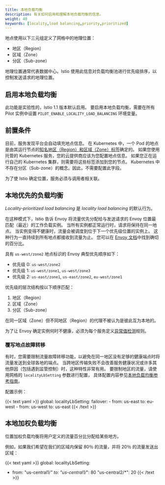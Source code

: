 ```yaml
---
title: 本地负载均衡
description: 有关如何启用和理解本地负载均衡的信息。
weight: 40
keywords: [locality,load balancing,priority,prioritized]
---
```


地点使用以下三元组定义了网格中的地理位置：

- 地区（Region）
- 区域（Zone）
- 分区（Sub-zone）

地理位置通常代表数据中心。Istio 使用此信息对负载均衡池进行优先级排序，以控制发送请求的地理位置。

## 启用本地负载均衡

此功能是实验性的，Istio 1.1 版本默认启用。
要启用本地负载均衡，需要在所有 Pilot 实例中设置 `PILOT_ENABLE_LOCALITY_LOAD_BALANCING` 环境变量。

## 前置条件

目前，服务发现平台会自动填充地点信息。
在 Kubernetes 中，一个 Pod 的地点是由其运行节点的[知名地区（Region）和区域（Zone）标签](https://kubernetes.io/docs/reference/kubernetes-api/labels-annotations-taints/#failure-domain-beta-kubernetes-io-region)确定的。
如果您使用托管的 Kubernetes 服务，您的云提供商应该为您配置地点信息。
如果您正在运行自己的 Kubernetes 集群，则需要将这些标签添加到您的节点。
Kubernetes 中不存在分区（Sub-zone）的概念。因此，不需要配置此字段。  

为了使 Istio 确定位置，服务必须与调用者相关联。

## 本地优先的负载均衡  

_Locality-prioritized load balancing_ 是 _locality load balancing_ 的默认行为。

在这种模式下，Istio 告诉 Envoy 将流量优先分配给与发送请求的 Envoy 位置最匹配（最近）的工作负载实例。
当所有实例都正常运行时，请求将保持在同一地点。
当实例变得不健康时，流量会被调度到位于下一个优先级位置的实例上。
这种行为一直持续到所有地点都接收到流量为止。
您可以在 [Envoy 文档](https://www.envoyproxy.io/docs/envoy/latest/intro/arch_overview/load_balancing/priority#priority-levels)中找到确切的百分比。  

具有 `us-west/zone2` 地点标识的 Envoy 典型优先顺序如下：  

- 优先级 0: `us-west/zone2`
- 优先级 1: `us-west/zone1`, `us-west/zone3`
- 优先级 2: `us-east/zone1`, `us-east/zone2`, `eu-west/zone1`

优先级的层次结构按以下顺序匹配：

1. 地区（Region）
1. 区域（Zone）
1. 分区（Sub-zone）

在同一区域（Zone）但不同地区（Region）的代理不被认为是彼此互为本地的。

为了让 Envoy 确定实例何时不健康，必须为每个服务定义[异常值检测](/docs/reference/config/networking/v1alpha3/destination-rule/#OutlierDetection)规则。

### 覆写地点故障转移

有时，您需要限制流量故障转移功能，以避免在同一地区没有足够的健康端点时将流量发送到全球各地的端点。
当跨地区传输失败不会改善服务健康状况或许多其他原因（包括遇到监管控制）时，这种特性非常有用。
要限制地区的流量，请使用网格的 `localityLbSetting` 参数进行配置，
具体配置内容参见[本地负载均衡参考指南](/zh/docs/reference/config/istio.networking.v1alpha3/#loadbalancersettings)。

配置示例：

{{< text yaml >}}
global:
  localityLbSetting:
    failover:
    - from: us-east
      to: eu-west
    - from: us-west
      to: us-east
{{< /text >}}

## 本地加权负载均衡

位置加权负载均衡将用户定义的流量百分比分配给某些地方。

例如，如果我们希望在我们的区域内保留 80％ 的流量，并将 20％ 的流量发送出区域：

{{< text yaml >}}
global:
  localityLbSetting:
  - from: "us-central1/*"
    to:
      "us-central1/*": 80
      "us-central2/*": 20
{{< /text >}}
